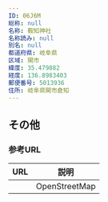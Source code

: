 ```yaml
---
ID: 06J6M
総称: null
名称: 鞍知神社
名称読み: null
別名: null
都道府県: 岐阜県
区域: 関市
緯度: 35.479882
経度: 136.8983403
郵便番号: 5013936
住所: 岐阜県関市倉知
---
```


## その他

### 参考URL

| URL | 説明          |
| --- | ------------- |
|     | OpenStreetMap |
